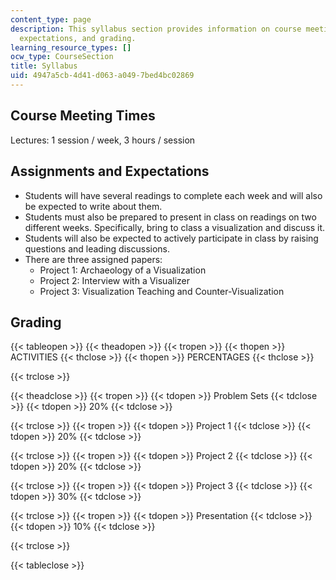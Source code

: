 ```yaml
---
content_type: page
description: This syllabus section provides information on course meeting times, assignments,
  expectations, and grading.
learning_resource_types: []
ocw_type: CourseSection
title: Syllabus
uid: 4947a5cb-4d41-d063-a049-7bed4bc02869
---
```


Course Meeting Times
--------------------

Lectures: 1 session / week, 3 hours / session

Assignments and Expectations
----------------------------

*   Students will have several readings to complete each week and will also be expected to write about them.
*   Students must also be prepared to present in class on readings on two different weeks. Specifically, bring to class a visualization and discuss it.
*   Students will also be expected to actively participate in class by raising questions and leading discussions.
*   There are three assigned papers:
    *   Project 1: Archaeology of a Visualization
    *   Project 2: Interview with a Visualizer
    *   Project 3: Visualization Teaching and Counter-Visualization

Grading
-------

{{< tableopen >}}
{{< theadopen >}}
{{< tropen >}}
{{< thopen >}}
ACTIVITIES
{{< thclose >}}
{{< thopen >}}
PERCENTAGES
{{< thclose >}}

{{< trclose >}}

{{< theadclose >}}
{{< tropen >}}
{{< tdopen >}}
Problem Sets
{{< tdclose >}}
{{< tdopen >}}
20%
{{< tdclose >}}

{{< trclose >}}
{{< tropen >}}
{{< tdopen >}}
Project 1
{{< tdclose >}}
{{< tdopen >}}
20%
{{< tdclose >}}

{{< trclose >}}
{{< tropen >}}
{{< tdopen >}}
Project 2
{{< tdclose >}}
{{< tdopen >}}
20%
{{< tdclose >}}

{{< trclose >}}
{{< tropen >}}
{{< tdopen >}}
Project 3
{{< tdclose >}}
{{< tdopen >}}
30%
{{< tdclose >}}

{{< trclose >}}
{{< tropen >}}
{{< tdopen >}}
Presentation
{{< tdclose >}}
{{< tdopen >}}
10%
{{< tdclose >}}

{{< trclose >}}

{{< tableclose >}}